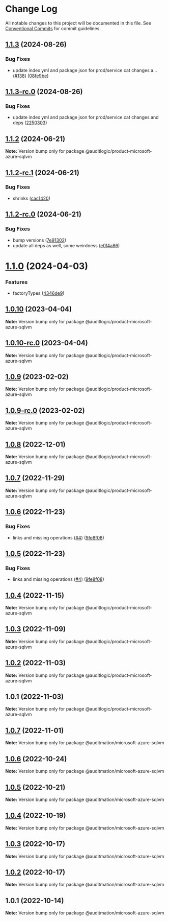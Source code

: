# Change Log

All notable changes to this project will be documented in this file.
See [Conventional Commits](https://conventionalcommits.org) for commit guidelines.

## [1.1.3](https://github.com/auditlogic/product/compare/@auditlogic/product-microsoft-azure-sqlvm@1.1.2...@auditlogic/product-microsoft-azure-sqlvm@1.1.3) (2024-08-26)


### Bug Fixes

* update index yml and package json for prod/service cat changes a… ([#138](https://github.com/auditlogic/product/issues/138)) ([08fe9be](https://github.com/auditlogic/product/commit/08fe9beb1c8457462a19bc69caa02e6212d97e1a))





## [1.1.3-rc.0](https://github.com/auditlogic/product/compare/@auditlogic/product-microsoft-azure-sqlvm@1.1.2...@auditlogic/product-microsoft-azure-sqlvm@1.1.3-rc.0) (2024-08-26)


### Bug Fixes

* update index yml and package json for prod/service cat changes and deps ([2250303](https://github.com/auditlogic/product/commit/225030363a363608240135b7ebed386b28f01e4b))





## [1.1.2](https://github.com/auditlogic/product/compare/@auditlogic/product-microsoft-azure-sqlvm@1.1.2-rc.1...@auditlogic/product-microsoft-azure-sqlvm@1.1.2) (2024-06-21)

**Note:** Version bump only for package @auditlogic/product-microsoft-azure-sqlvm





## [1.1.2-rc.1](https://github.com/auditlogic/product/compare/@auditlogic/product-microsoft-azure-sqlvm@1.1.2-rc.0...@auditlogic/product-microsoft-azure-sqlvm@1.1.2-rc.1) (2024-06-21)


### Bug Fixes

* shrinks ([cac1420](https://github.com/auditlogic/product/commit/cac14200fefcd8183ab69fe89a47bd3f70f563e9))





## [1.1.2-rc.0](https://github.com/auditlogic/product/compare/@auditlogic/product-microsoft-azure-sqlvm@1.1.0...@auditlogic/product-microsoft-azure-sqlvm@1.1.2-rc.0) (2024-06-21)


### Bug Fixes

* bump versions ([7e91302](https://github.com/auditlogic/product/commit/7e913023b8b312150ed7762c32fbbe616be71de5))
* update all deps as well, some weirdness ([e0f4a86](https://github.com/auditlogic/product/commit/e0f4a864714e2d3de6bbf3da014d5312fe53be2f))





# [1.1.0](https://github.com/auditlogic/product/compare/@auditlogic/product-microsoft-azure-sqlvm@1.0.10...@auditlogic/product-microsoft-azure-sqlvm@1.1.0) (2024-04-03)


### Features

* factoryTypes ([4346de9](https://github.com/auditlogic/product/commit/4346de92693aee892fccf725338ffc7b80ab182b))





## [1.0.10](https://github.com/auditlogic/product/compare/@auditlogic/product-microsoft-azure-sqlvm@1.0.9...@auditlogic/product-microsoft-azure-sqlvm@1.0.10) (2023-04-04)

**Note:** Version bump only for package @auditlogic/product-microsoft-azure-sqlvm





## [1.0.10-rc.0](https://github.com/auditlogic/product/compare/@auditlogic/product-microsoft-azure-sqlvm@1.0.9...@auditlogic/product-microsoft-azure-sqlvm@1.0.10-rc.0) (2023-04-04)

**Note:** Version bump only for package @auditlogic/product-microsoft-azure-sqlvm





## [1.0.9](https://github.com/auditlogic/product/compare/@auditlogic/product-microsoft-azure-sqlvm@1.0.8...@auditlogic/product-microsoft-azure-sqlvm@1.0.9) (2023-02-02)

**Note:** Version bump only for package @auditlogic/product-microsoft-azure-sqlvm





## [1.0.9-rc.0](https://github.com/auditlogic/product/compare/@auditlogic/product-microsoft-azure-sqlvm@1.0.8...@auditlogic/product-microsoft-azure-sqlvm@1.0.9-rc.0) (2023-02-02)

**Note:** Version bump only for package @auditlogic/product-microsoft-azure-sqlvm





## [1.0.8](https://github.com/auditlogic/product/compare/@auditlogic/product-microsoft-azure-sqlvm@1.0.7...@auditlogic/product-microsoft-azure-sqlvm@1.0.8) (2022-12-01)

**Note:** Version bump only for package @auditlogic/product-microsoft-azure-sqlvm





## [1.0.7](https://github.com/auditlogic/product/compare/@auditlogic/product-microsoft-azure-sqlvm@1.0.6...@auditlogic/product-microsoft-azure-sqlvm@1.0.7) (2022-11-29)

**Note:** Version bump only for package @auditlogic/product-microsoft-azure-sqlvm





## [1.0.6](https://github.com/auditlogic/product/compare/@auditlogic/product-microsoft-azure-sqlvm@1.0.4...@auditlogic/product-microsoft-azure-sqlvm@1.0.6) (2022-11-23)


### Bug Fixes

* links and missing operations ([#4](https://github.com/auditlogic/product/issues/4)) ([9fe8f08](https://github.com/auditlogic/product/commit/9fe8f08fe7c57fdb79f991ac35bd6ac2e7dcad38))





## [1.0.5](https://github.com/auditlogic/product/compare/@auditlogic/product-microsoft-azure-sqlvm@1.0.4...@auditlogic/product-microsoft-azure-sqlvm@1.0.5) (2022-11-23)


### Bug Fixes

* links and missing operations ([#4](https://github.com/auditlogic/product/issues/4)) ([9fe8f08](https://github.com/auditlogic/product/commit/9fe8f08fe7c57fdb79f991ac35bd6ac2e7dcad38))





## [1.0.4](https://github.com/auditlogic/product/compare/@auditlogic/product-microsoft-azure-sqlvm@1.0.3...@auditlogic/product-microsoft-azure-sqlvm@1.0.4) (2022-11-15)

**Note:** Version bump only for package @auditlogic/product-microsoft-azure-sqlvm





## [1.0.3](https://github.com/auditlogic/product/compare/@auditlogic/product-microsoft-azure-sqlvm@1.0.2...@auditlogic/product-microsoft-azure-sqlvm@1.0.3) (2022-11-09)

**Note:** Version bump only for package @auditlogic/product-microsoft-azure-sqlvm





## [1.0.2](https://github.com/auditlogic/product/compare/@auditlogic/product-microsoft-azure-sqlvm@1.0.1...@auditlogic/product-microsoft-azure-sqlvm@1.0.2) (2022-11-03)

**Note:** Version bump only for package @auditlogic/product-microsoft-azure-sqlvm





## 1.0.1 (2022-11-03)

**Note:** Version bump only for package @auditlogic/product-microsoft-azure-sqlvm





## [1.0.7](https://github.com/auditmation/store-content/compare/@auditmation/microsoft-azure-sqlvm@1.0.6...@auditmation/microsoft-azure-sqlvm@1.0.7) (2022-11-01)

**Note:** Version bump only for package @auditmation/microsoft-azure-sqlvm





## [1.0.6](https://github.com/auditmation/store-content/compare/@auditmation/microsoft-azure-sqlvm@1.0.5...@auditmation/microsoft-azure-sqlvm@1.0.6) (2022-10-24)

**Note:** Version bump only for package @auditmation/microsoft-azure-sqlvm





## [1.0.5](https://github.com/auditmation/store-content/compare/@auditmation/microsoft-azure-sqlvm@1.0.4...@auditmation/microsoft-azure-sqlvm@1.0.5) (2022-10-21)

**Note:** Version bump only for package @auditmation/microsoft-azure-sqlvm





## [1.0.4](https://github.com/auditmation/store-content/compare/@auditmation/microsoft-azure-sqlvm@1.0.3...@auditmation/microsoft-azure-sqlvm@1.0.4) (2022-10-19)

**Note:** Version bump only for package @auditmation/microsoft-azure-sqlvm





## [1.0.3](https://github.com/auditmation/store-content/compare/@auditmation/microsoft-azure-sqlvm@1.0.2...@auditmation/microsoft-azure-sqlvm@1.0.3) (2022-10-17)

**Note:** Version bump only for package @auditmation/microsoft-azure-sqlvm





## [1.0.2](https://github.com/auditmation/store-content/compare/@auditmation/microsoft-azure-sqlvm@1.0.1...@auditmation/microsoft-azure-sqlvm@1.0.2) (2022-10-17)

**Note:** Version bump only for package @auditmation/microsoft-azure-sqlvm





## 1.0.1 (2022-10-14)

**Note:** Version bump only for package @auditmation/microsoft-azure-sqlvm
